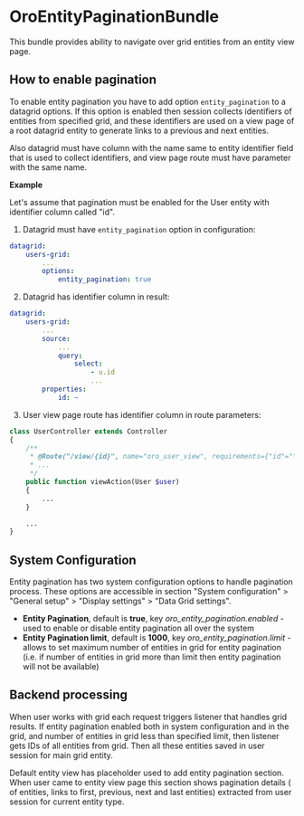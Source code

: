 OroEntityPaginationBundle
=========================

This bundle provides ability to navigate over grid entities from an entity view page.


How to enable pagination
------------------------

To enable entity pagination you have to add option ``entity_pagination`` to a datagrid options. If this option
is enabled then session collects identifiers of entities from specified grid, and these identifiers are used on
a view page of a root datagrid entity to generate links to a previous and next entities.

Also datagrid must have column with the name same to entity identifier field that is used to collect identifiers,
and view page route must have parameter with the same name.

**Example**

Let's assume that pagination must be enabled for the User entity with identifier column called "id".

1) Datagrid must have ``entity_pagination`` option in configuration:

```yml
datagrid:
    users-grid:
        ...
        options:
            entity_pagination: true
```

2) Datagrid has identifier column in result:

```yml
datagrid:
    users-grid:
        ...
        source:
            ...
            query:
                select:
                    - u.id
                    ...
        properties:
            id: ~
```

3) User view page route has identifier column in route parameters:

```php
class UserController extends Controller
{
    /**
     * @Route("/view/{id}", name="oro_user_view", requirements={"id"="\d+"})
     * ...
     */
    public function viewAction(User $user)
    {
        ...
    }

    ...
}
```


System Configuration
--------------------

Entity pagination has two system configuration options to handle pagination process. These options are accessible
in section "System configuration" > "General setup" > "Display settings" > "Data Grid settings".

* **Entity Pagination**, default is **true**, key _oro\_entity\_pagination.enabled_ - used to enable or disable
entity pagination all over the system
* **Entity Pagination limit**, default is **1000**, key _oro\_entity\_pagination.limit_ - allows to set maximum number
of entities in grid for entity pagination (i.e. if number of entities in grid more than limit then entity pagination
will not be available)


Backend processing
------------------

When user works with grid each request triggers listener that handles grid results. If entity pagination enabled both
in system configuration and in the grid, and number of entities in grid less than specified limit, then listener gets
IDs of all entities from grid. Then all these entities saved in user session for main grid entity.

Default entity view has placeholder used to add entity pagination section. When user came to entity view page this
section shows pagination details (<M> of <N> entities, links to first, previous, next and last entities)
extracted from user session for current entity type.
